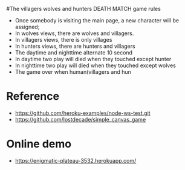 #The villagers wolves and hunters DEATH MATCH game rules
* Once somebody is visiting the main page, a new character will be assigned;
* In wolves views, there are wolves and villagers.
* In villagers views, there is only villages
* In hunters views, there are hunters and villagers
* The daytime and nighttime alternate 10 second 
* In daytime two play will died when they touched except hunter
* In nighttime two play will died when they touched except wolves
* The game over when human(villagers and hun

# Reference 
* https://github.com/heroku-examples/node-ws-test.git
* https://github.com/lostdecade/simple_canvas_game

# Online demo
* https://enigmatic-plateau-3532.herokuapp.com/